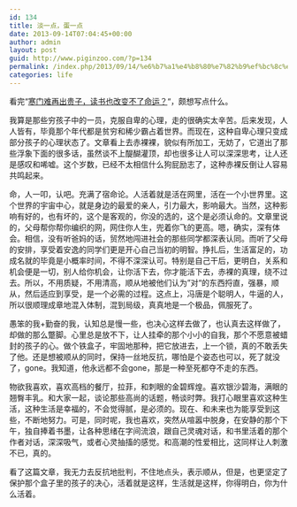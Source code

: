 ```yaml
---
id: 134
title: 淡一点，蛋一点
date: 2013-09-14T07:04:45+00:00
author: admin
layout: post
guid: http://www.piginzoo.com/?p=134
permalink: /index.php/2013/09/14/%e6%b7%a1%e4%b8%80%e7%82%b9%ef%bc%8c%e8%9b%8b%e4%b8%80%e7%82%b9/
categories: life
---
```

看完“[寒门难再出贵子，读书也改变不了命运？](http://www.niubo.cc/article-1627-1.html)“，颇想写点什么。

我算是那些穷孩子中的一员，克服自卑的心理，走的很确实太辛苦。后来发现，人人皆有，毕竟那个年代都是贫穷和稀少霸占着世界。而现在，这种自卑心理只变成部分孩子的心理状态了。文章看上去赤裸裸，貌似有所加工，无妨了，它道出了那些浮象下面的很多话，虽然谈不上醍醐灌顶，却也很多让人可以深深思考，让人还是感叹和唏嘘。这个岁数，已经不太相信什么狗屁励志了，这种赤裸反倒让人容易共鸣起来。

命，人一叩，认吧。充满了宿命论。人活着就是活在网里，活在一个小世界里。这个世界的宇宙中心，就是身边的最爱的亲人，引力最大，影响最大。当然，这种影响有好的，也有坏的，这个是客观的，你没的选的，这个是必须认命的。文章里说的，父母帮你帮你编织的网，网住你人生，兜着你飞的更高。嗯，确实，深有体会。相信，没有听爸妈的话，贸然地闯进社会的那些同学都深表认同。而听了父母的安排，享受着安逸的同学们更是开心自己当初的明智。挣扎后，生活富足的，功成名就的毕竟是小概率时间，不得不深深认可。特别是自己干后，更明白，关系和机会便是一切，别人给你机会，让你活下去，你才能活下去，赤裸的真理，绕不过去。所以，不用质疑，不用清高，顺从地被他们认为”对“的东西捋直，强暴，顺从，然后适应到享受，是一个必需的过程。这点上，冯唐是个聪明人，牛逼的人，所以很顺理成章地混入体制，混到局级，真真地是一个极品，佩服死了。

愚笨的我+勤奋的我，认知总是慢一些，也决心这样去做了，也认真去这样做了，却做的那么蹩脚。心里总是放不下，让人挂牵的那个小小的自我，那个不愿意被蜡封的孩子的心。做个铁盒子，牢固地那种，把它放进去，上一个锁，真的不敢丢失了他。还是想被顺从的同时，保持一丝地反抗，哪怕是个姿态也可以，死了就没了，gone。我知道，他永远都不会gone，那是一种至死都夺不走的东西。

物欲我喜欢，喜欢高档的餐厅，拉菲，和刺眼的金碧辉煌。喜欢银沙碧海，满眼的翘臀丰乳。和大家一起，谈论那些高尚的话题，畅谈时弊。我打心眼里喜欢这种生活，这种生活是幸福的，不会觉得腻，是必须的。现在、和未来也为能享受到这些，不断地努力。可是，同时呢，我也喜欢，突然从喧嚣中脱身，在安静的那个下午，独自捧着书墨，让各种思绪在字间流浪，跟自己灵魂对话，和书里活着的那个作者对话，深深吸气，或者心灵抽搐的感觉。和高潮的性爱相比，这同样让人刺激不已，真的。

看了这篇文章，我无力去反抗地批判，不住地点头，表示顺从，但是，也更坚定了保护那个盒子里的孩子的决心，活着就是这样，生活就是这样，你得明白，你为什么活着。

&nbsp;